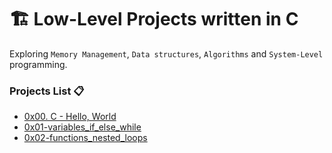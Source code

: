 # 🏗️ Low-Level Projects written in C

Exploring `Memory Management`, `Data structures`, `Algorithms` and `System-Level` programming.

### Projects List 📋

- [0x00. C - Hello, World](./0x00-hello_world)
- [0x01-variables_if_else_while](./0x01-variables_if_else_while)
- [0x02-functions_nested_loops](./0x02-functions_nested_loops)
